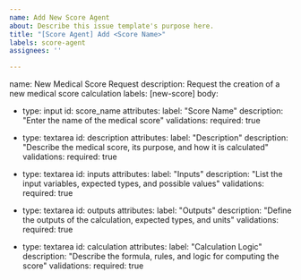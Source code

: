 ```yaml
---
name: Add New Score Agent
about: Describe this issue template's purpose here.
title: "[Score Agent] Add <Score Name>"
labels: score-agent
assignees: ''

---
```


name: New Medical Score Request
description: Request the creation of a new medical score calculation
labels: [new-score]
body:
  - type: input
    id: score_name
    attributes:
      label: "Score Name"
      description: "Enter the name of the medical score"
    validations:
      required: true

  - type: textarea
    id: description
    attributes:
      label: "Description"
      description: "Describe the medical score, its purpose, and how it is calculated"
    validations:
      required: true

  - type: textarea
    id: inputs
    attributes:
      label: "Inputs"
      description: "List the input variables, expected types, and possible values"
    validations:
      required: true

  - type: textarea
    id: outputs
    attributes:
      label: "Outputs"
      description: "Define the outputs of the calculation, expected types, and units"
    validations:
      required: true

  - type: textarea
    id: calculation
    attributes:
      label: "Calculation Logic"
      description: "Describe the formula, rules, and logic for computing the score"
    validations:
      required: true
